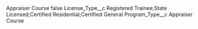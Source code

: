 <?xml version="1.0" encoding="UTF-8"?>
<CustomMetadata xmlns="http://soap.sforce.com/2006/04/metadata" xmlns:xsi="http://www.w3.org/2001/XMLSchema-instance" xmlns:xsd="http://www.w3.org/2001/XMLSchema">
    <label>Appraiser Course</label>
    <protected>false</protected>
    <values>
        <field>License_Type__c</field>
        <value xsi:type="xsd:string">Registered Trainee;State Licensed;Certified Residential;Certified General</value>
    </values>
    <values>
        <field>Program_Type__c</field>
        <value xsi:type="xsd:string">Appraiser Course</value>
    </values>
</CustomMetadata>
